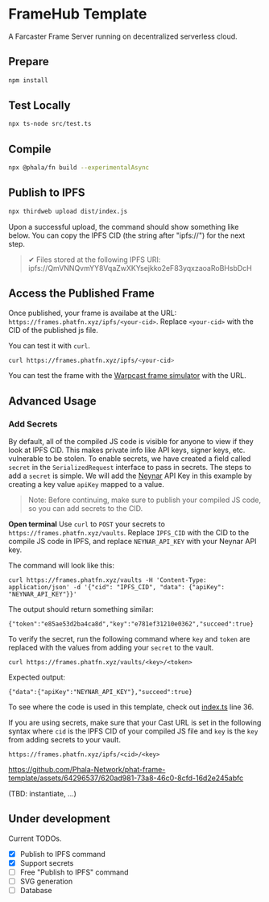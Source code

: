 # FrameHub Template

A Farcaster Frame Server running on decentralized serverless cloud.

## Prepare

```bash
npm install
```

## Test Locally

```bash
npx ts-node src/test.ts
```

## Compile

```bash
npx @phala/fn build --experimentalAsync
```

## Publish to IPFS

```bash
npx thirdweb upload dist/index.js
```

Upon a successful upload, the command should show something like below. You can copy the IPFS CID (the string after "ipfs://") for the next step.
> ✔ Files stored at the following IPFS URI: ipfs://QmVNNQvmYY8VqaZwXKYsejkko2eF83yqxzaoaRoBHsbDcH

## Access the Published Frame

Once published, your frame is availabe at the URL: `https://frames.phatfn.xyz/ipfs/<your-cid>`. Replace `<your-cid>` with the CID of the published js file.

You can test it with `curl`.

```bash
curl https://frames.phatfn.xyz/ipfs/<your-cid>
```

You can test the frame with the [Warpcast frame simulator](https://warpcast.com/~/developers/frames) with the URL.

## Advanced Usage

### Add Secrets
By default, all of the compiled JS code is visible for anyone to view if they look at IPFS CID. This makes private info like API keys, signer keys, etc. vulnerable to be stolen. To enable secrets, we have created a field called `secret` in the `SerializedRequest` interface to pass in secrets.
The steps to add a `secret` is simple. We will add the [Neynar](https://neynar.com) API Key in this example by creating a key value `apiKey` mapped to a value.
> Note: Before continuing, make sure to publish your compiled JS code, so you can add secrets to the CID.

**Open terminal**
Use `curl` to `POST` your secrets to `https://frames.phatfn.xyz/vaults`. Replace `IPFS_CID` with the CID to the compile JS code in IPFS, and replace `NEYNAR_API_KEY` with your Neynar API key.

The command will look like this:
```shell
curl https://frames.phatfn.xyz/vaults -H 'Content-Type: application/json' -d '{"cid": "IPFS_CID", "data": {"apiKey": "NEYNAR_API_KEY"}}'
```

The output should return something similar:
```shell
{"token":"e85ae53d2ba4ca8d","key":"e781ef31210e0362","succeed":true}
```

To verify the secret, run the following command where `key` and `token` are replaced with the values from adding your `secret` to the vault.
```shell
curl https://frames.phatfn.xyz/vaults/<key>/<token>
```

Expected output:
```shell
{"data":{"apiKey":"NEYNAR_API_KEY"},"succeed":true}
```

To see where the code is used in this template, check out [index.ts](./src/index.ts) line 36.

If you are using secrets, make sure that your Cast URL is set in the following syntax where `cid` is the IPFS CID of your compiled JS file and `key` is the `key` from adding secrets to your vault.
```text
https://frames.phatfn.xyz/ipfs/<cid>/<key>
```

https://github.com/Phala-Network/phat-frame-template/assets/64296537/620ad981-73a8-46c0-8cfd-16d2e245abfc



(TBD: instantiate, ...)

## Under development

Current TODOs.

- [x] Publish to IPFS command
- [x] Support secrets
- [ ] Free "Publish to IPFS" command
- [ ] SVG generation
- [ ] Database
